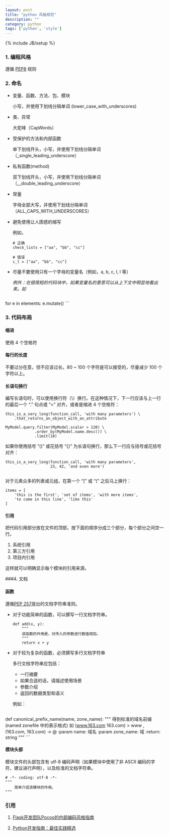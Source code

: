 ```yaml
---
layout: post
title: "python 风格规范"
description: ""
category: python
tags: ['python', 'style']
---
```

{% include JB/setup %}

### 1. 编程风格

遵循 [PEP8](https://www.python.org/dev/peps/pep-0008/) 规则

### 2. 命名

* 变量、函数、方法、包、模块

    小写，并使用下划线分隔单词 (lower_case_with_underscores)
    
* 类、异常

    大驼峰（CapWords）

* 受保护的方法和内部函数

    单下划线开头，小写，并使用下划线分隔单词 （_single_leading_underscore）
    
* 私有函数(method)

    双下划线开头，小写，并使用下划线分隔单词 （__double_leading_underscore）
    
* 常量

    字母全部大写，并使用下划线分隔单词（ALL_CAPS_WITH_UNDERSCORES）
    
* 避免使用让人困惑的缩写

    例如，
    
    ```
    # 正确
    check_lists = ["aa", "bb", "cc"]
    
    # 错误
    c_l = ["aa", "bb", "cc"]
    ```



* 尽量不要使用只有一个字母的变量名（例如，a, b, c, I, l 等）

    *例外：在很简短的代码块中，如果变量名的意思可以从上下文中明显地看出来。如*
    

    ```
for e in elements:
    e.mutate()
    ```
    
### 3. 代码布局

#### 缩进

使用 4 个空格符

    
#### 每行的长度

不要过分在意，但不应该过长。80 ~ 100 个字符是可以接受的，尽量减少 100 个字符以上。

#### 长语句换行

编写长语句时，可以使用换行符（\）换行。在这种情况下，下一行应该与上一行的最后一个 “.” 句点或 “=” 对齐，或者是缩进 4 个空格符：

```
this_is_a_very_long(function_call, 'with many parameters') \
    .that_returns_an_object_with_an_attribute

MyModel.query.filter(MyModel.scalar > 120) \
             .order_by(MyModel.name.desc()) \
             .limit(10)

```

如果你使用括号 “()” 或花括号 “{}” 为长语句换行，那么下一行应与括号或花括号对齐：

```
this_is_a_very_long(function_call, 'with many parameters',
                    23, 42, 'and even more')
                    
```

对于元素众多的列表或元组，在第一个 “[” 或 “(” 之后马上换行：

```
items = [
    'this is the first', 'set of items', 'with more items',
    'to come in this line', 'like this'
]
```

#### 引用

把代码引用部分放在文件的顶部，按下面的顺序分成三个部分，每个部分之间空一行。 

1. 系统引用 
2. 第三方引用 
3. 项目内引用

这样就可以明确显示每个模块的引用来源。


###4. 文档

#### 函数
遵循[PEP 257](https://www.python.org/dev/peps/pep-0257/)提出的文档字符串准则。
    
* 对于功能简单的函数，可以撰写一行文档字符串。

    ```
    def add(x, y):
        """
        该函数的作用是，对传入的参数进行数值相加。
        """
        return x + y
    ```

* 对于较为复杂的函数，必须撰写多行文档字符串

    多行文档字符串应包括：
    
    * 一行摘要
    * 如果合适的话，请描述使用场景
    * 参数介绍
    * 返回的数据类型和语义
    
    例如：
    
    ```
def canonical_prefix_name(name, zone_name):
    """
    得到标准的域名前缀 (named zonefile 中的表示格式)
    如 (www.163.com 163.com) > www , (163.com, 163.com) -> @
    :param name: 域名
    :param zone_name: 域
    :return: string
    """
    ```
    
#### 模块头部

模块文件的头部包含有 utf-8 编码声明（如果模块中使用了非 ASCII 编码的字符，建议进行声明），以及标准的文档字符串。

```
# -*- coding: utf-8 -*-
"""
    简单介绍该模块的作用。
"""
```

### 引用

1. [Flask开发团队Pocoo的内部编码风格指南](http://codingpy.com/article/pocoo-internal-style-guide-cn/)

2. [Python开发指南：最佳实践精选](http://codingpy.com/article/bobp-guide-for-python-development/)

